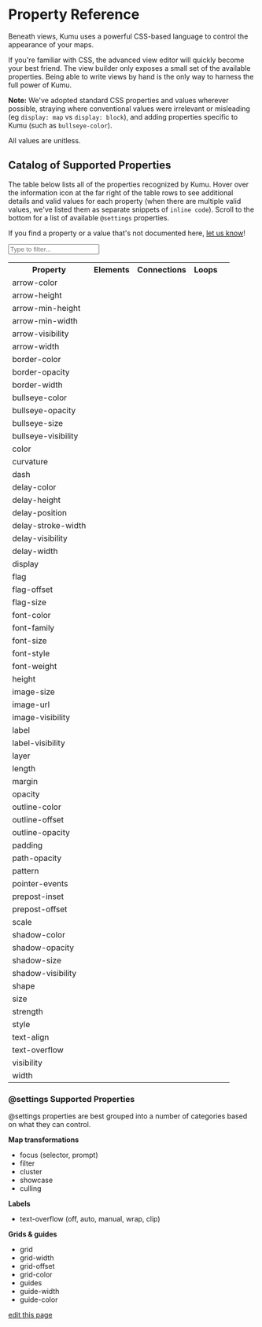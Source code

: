 
# Property Reference
Beneath views, Kumu uses a powerful CSS-based language to control the appearance of your maps.

If you're familiar with CSS, the advanced view editor will quickly
become your best friend.  The view builder only exposes a small set
of the available properties.  Being able to write views by hand is
the only way to harness the full power of Kumu.

**Note:** We've adopted standard CSS properties and values wherever possible, straying where
conventional values were irrelevant or misleading (eg `display: map` vs `display: block`),
and adding properties specific to Kumu (such as `bullseye-color`).

All values are unitless.

## Catalog of Supported Properties

The table below lists all of the properties recognized by Kumu. Hover over the information icon <i class="fa fa-info-circle" data-placement="left" data-html="true" title="I ❤︎ information!"></i> at the far right of the table rows to see additional details and valid values for each property (when there are multiple valid values, we've listed them as separate snippets of `inline code`). Scroll to the bottom for a list of available `@settings` properties.

If you find a property or a value that's not documented here, [let us know](mailto:support@kumu.io)!


<input type="text" id="search-box" class="search-box" onkeyup="searchProperties()" placeholder="Type to filter...">

<table id="search-table" class="property-reference table borderless">
  <tbody>
    <tr>
      <th class="text-left">Property</th>
      <th class="text-center">Elements</th>
      <th class="text-center">Connections</th>
      <th class="text-center">Loops</th>
      <th class="text-center"></th>
    </tr>
    <tr>
      <td>arrow-color</td>
      <td></td>
      <td><i class="fa fa-check"></i></td>
      <td></td>
      <td><i class="fa fa-info-circle" data-placement="left" data-html="true" title="Override the arrow color for a connection.
    <br><code>color</code>
    "</i></td>
    </tr>
    <tr>
      <td>arrow-height</td>
      <td></td>
      <td><i class="fa fa-check"></i></td>
      <td></td>
      <td><i class="fa fa-info-circle" data-placement="left" data-html="true" title="Used in combination with <code>arrow-min-height</code> to set arrow height.
    <br><code>number</code>
    "</i></td>
    </tr>
    <tr>
      <td>arrow-min-height</td>
      <td></td>
      <td><i class="fa fa-check"></i></td>
      <td></td>
      <td><i class="fa fa-info-circle" data-placement="left" data-html="true" title="Used in combination with <code>arrow-height</code> to set arrow height.
    <br><code>0</code>
    "</i></td>
    </tr>
    <tr>
      <td>arrow-min-width</td>
      <td></td>
      <td><i class="fa fa-check"></i></td>
      <td></td>
      <td><i class="fa fa-info-circle" data-placement="left" data-html="true" title="Used in combination with <code>arrow-width</code> to set arrow width.
    <br><code>0</code>
    "</i></td>
    </tr>
    <tr>
      <td>arrow-visibility</td>
      <td></td>
      <td><i class="fa fa-check"></i></td>
      <td></td>
      <td><i class="fa fa-info-circle" data-placement="left" data-html="true" title="Controls arrow visibility for directed connections.
    <br><code>visible</code><br><code>hidden</code>
    "</i></td>
    </tr>
    <tr>
      <td>arrow-width</td>
      <td></td>
      <td><i class="fa fa-check"></i></td>
      <td></td>
      <td><i class="fa fa-info-circle" data-placement="left" data-html="true" title="Used in combination with <code>arrow-min-width</code> to set arrow width.
    <br><code>number</code>
    "</i></td>
    </tr>
    <tr>
      <td>border-color</td>
      <td><i class="fa fa-check"></i></td>
      <td></td>
      <td></td>
      <td><i class="fa fa-info-circle" data-placement="left" data-html="true" title="Controls border color.
    <br><code>color</code>
    "</i></td>
    </tr>
    <tr>
      <td>border-opacity</td>
      <td><i class="fa fa-check"></i></td>
      <td></td>
      <td></td>
      <td><i class="fa fa-info-circle" data-placement="left" data-html="true" title="Controls border opacity.
    <br><code>0..1</code>
    "</i></td>
    </tr>
    <tr>
      <td>border-width</td>
      <td><i class="fa fa-check"></i></td>
      <td></td>
      <td></td>
      <td><i class="fa fa-info-circle" data-placement="left" data-html="true" title="Controls border width.
    <br><code>number</code>
    "</i></td>
    </tr>
    <tr>
      <td>bullseye-color</td>
      <td><i class="fa fa-check"></i></td>
      <td></td>
      <td></td>
      <td><i class="fa fa-info-circle" data-placement="left" data-html="true" title="Controls bullseye color.
    <br><code>color</code>
    "</i></td>
    </tr>
    <tr>
      <td>bullseye-opacity</td>
      <td><i class="fa fa-check"></i></td>
      <td></td>
      <td></td>
      <td><i class="fa fa-info-circle" data-placement="left" data-html="true" title="Controls bullseye opacity.
    <br><code>0..1</code>
    "</i></td>
    </tr>
    <tr>
      <td>bullseye-size</td>
      <td><i class="fa fa-check"></i></td>
      <td></td>
      <td></td>
      <td><i class="fa fa-info-circle" data-placement="left" data-html="true" title="Controls bullseye size.
    <br><code>0..1</code>
    "</i></td>
    </tr>
    <tr>
      <td>bullseye-visibility</td>
      <td><i class="fa fa-check"></i></td>
      <td></td>
      <td></td>
      <td><i class="fa fa-info-circle" data-placement="left" data-html="true" title="Controls bullseye visibility.
    <br><code>visible</code><br><code>hidden</code>
    "</i></td>
    </tr>
    <tr>
      <td>color</td>
      <td><i class="fa fa-check"></i></td>
      <td><i class="fa fa-check"></i></td>
      <td></td>
      <td><i class="fa fa-info-circle" data-placement="left" data-html="true" title="Controls shapes' color.
    <br><code>color</code><br><code>gradient(color1, color2)</code>
    "</i></td>
    </tr>
    <tr>
      <td>curvature</td>
      <td></td>
      <td><i class="fa fa-check"></i></td>
      <td></td>
      <td><i class="fa fa-info-circle" data-placement="left" data-html="true" title="Controls line curvature.
    <br><code>0..1</code>
    "</i></td>
    </tr>
    <tr>
      <td>dash</td>
      <td></td>
      <td><i class="fa fa-check"></i></td>
      <td></td>
      <td><i class="fa fa-info-circle" data-placement="left" data-html="true" title="Controls the length of connection dashes (first number) and the distance between them (second number).
    <br><code>number number</code>
    "</i></td>
    </tr>
    <tr>
      <td>delay-color</td>
      <td></td>
      <td><i class="fa fa-check"></i></td>
      <td></td>
      <td><i class="fa fa-info-circle" data-placement="left" data-html="true" title="Controls color of delay markings.
    <br><code>color</code><br><code>inherit</code>
    "</i></td>
    </tr>
    <tr>
      <td>delay-height</td>
      <td></td>
      <td><i class="fa fa-check"></i></td>
      <td></td>
      <td><i class="fa fa-info-circle" data-placement="left" data-html="true" title="Controls height of delay markings.
    <br><code>number</code>
    "</i></td>
    </tr>
    <tr>
      <td>delay-position</td>
      <td></td>
      <td><i class="fa fa-check"></i></td>
      <td></td>
      <td><i class="fa fa-info-circle" data-placement="left" data-html="true" title="Controls delay markings' position along the connection.
    <br><code>0..1</code>
    "</i></td>
    </tr>
    <tr>
      <td>delay-stroke-width</td>
      <td></td>
      <td><i class="fa fa-check"></i></td>
      <td></td>
      <td><i class="fa fa-info-circle" data-placement="left" data-html="true" title="Controls width of delay markings.
    <br><code>number</code>
    "</i></td>
    </tr>
    <tr>
      <td>delay-visibility</td>
      <td></td>
      <td><i class="fa fa-check"></i></td>
      <td></td>
      <td><i class="fa fa-info-circle" data-placement="left" data-html="true" title="Controls visibility of delay markings.
    <br><code>visible</code><br><code>hidden</code>
    "</i></td>
    </tr>
    <tr>
      <td>delay-width</td>
      <td></td>
      <td><i class="fa fa-check"></i></td>
      <td></td>
      <td><i class="fa fa-info-circle" data-placement="left" data-html="true" title="Controls space between delay markings.
    <br><code>number</code>
    "</i></td>
    </tr>
    <tr>
      <td>display</td>
      <td><i class="fa fa-check"></i></td>
      <td><i class="fa fa-check"></i></td>
      <td><i class="fa fa-check"></i></td>
      <td><i class="fa fa-info-circle" data-placement="left" data-html="true" title="Controls inclusion in the map. Hidden objects will be fully removed from the map.
    <br><code>map</code><br><code>none</code>
    "</i></td>
    </tr>
    <tr>
      <td>flag</td>
      <td><i class="fa fa-check"></i></td>
      <td></td>
      <td></td>
      <td><i class="fa fa-info-circle" data-placement="left" data-html="true" title="Defines field and color scale for flags.
    <br><code>'Field name' with colorPalette</code>
    "</i></td>
    </tr>
    <tr>
      <td>flag-offset</td>
      <td><i class="fa fa-check"></i></td>
      <td></td>
      <td></td>
      <td><i class="fa fa-info-circle" data-placement="left" data-html="true" title="Controls space between flags and their elements.
    <br><code>number</code>
    "</i></td>
    </tr>
    <tr>
      <td>flag-size</td>
      <td><i class="fa fa-check"></i></td>
      <td></td>
      <td></td>
      <td><i class="fa fa-info-circle" data-placement="left" data-html="true" title="Controls thickness of flags.
    <br><code>number</code>
    "</i></td>
    </tr>
    <tr>
      <td>font-color</td>
      <td><i class="fa fa-check"></i></td>
      <td><i class="fa fa-check"></i></td>
      <td><i class="fa fa-check"></i></td>
      <td><i class="fa fa-info-circle" data-placement="left" data-html="true" title="Controls label font color.
    <br><code>color</code>
    "</i></td>
    </tr>
    <tr>
      <td>font-family</td>
      <td><i class="fa fa-check"></i></td>
      <td><i class="fa fa-check"></i></td>
      <td><i class="fa fa-check"></i></td>
      <td><i class="fa fa-info-circle" data-placement="left" data-html="true" title="Controls label font family.
    <br><code>family-name</code><br><code>generic-family</code>
    "</i></td>
    </tr>
    <tr>
      <td>font-size</td>
      <td><i class="fa fa-check"></i></td>
      <td><i class="fa fa-check"></i></td>
      <td><i class="fa fa-check"></i></td>
      <td><i class="fa fa-info-circle" data-placement="left" data-html="true" title="Controls label font size.
    <br><code>number</code>
    "</i></td>
    </tr>
    <tr>
      <td>font-style</td>
      <td><i class="fa fa-check"></i></td>
      <td><i class="fa fa-check"></i></td>
      <td><i class="fa fa-check"></i></td>
      <td><i class="fa fa-info-circle" data-placement="left" data-html="true" title="Controls label style.
    <br><code>normal</code><br><code>italic</code>
    "</i></td>
    </tr>
    <tr>
      <td>font-weight</td>
      <td><i class="fa fa-check"></i></td>
      <td><i class="fa fa-check"></i></td>
      <td><i class="fa fa-check"></i></td>
      <td><i class="fa fa-info-circle" data-placement="left" data-html="true" title="Controls label font weight.
    <br><code>normal</code><br><code>bold</code>
    "</i></td>
    </tr>
    <tr>
      <td>height</td>
      <td><i class="fa fa-check"></i></td>
      <td></td>
      <td></td>
      <td><i class="fa fa-info-circle" data-placement="left" data-html="true" title="Controls height of elements that are squares and/or rectangles.
    <br><code>auto</code><br><code>number</code>
    "</i></td>
    </tr>
    <tr>
      <td>image-size</td>
      <td><i class="fa fa-check"></i></td>
      <td></td>
      <td></td>
      <td><i class="fa fa-info-circle" data-placement="left" data-html="true" title="Controls image size.
    <br><code>cover</code><br><code>contain</code>
    "</i></td>
    </tr>
    <tr>
      <td>image-url</td>
      <td><i class="fa fa-check"></i></td>
      <td></td>
      <td></td>
      <td><i class="fa fa-info-circle" data-placement="left" data-html="true" title="Provides source url of image.
    <br><code>url(http://...)</code>
    "</i></td>
    </tr>
    <tr>
      <td>image-visibility</td>
      <td><i class="fa fa-check"></i></td>
      <td></td>
      <td></td>
      <td><i class="fa fa-info-circle" data-placement="left" data-html="true" title="Controls image visibility
    <br><code>visible</code><br><code>hidden</code>
    "</i></td>
    </tr>
    <tr>
      <td>label</td>
      <td><i class="fa fa-check"></i></td>
      <td><i class="fa fa-check"></i></td>
      <td><i class="fa fa-check"></i></td>
      <td><i class="fa fa-info-circle" data-placement="left" data-html="true" title="Replaces the default label with a label template.
    <br><code>label template</code>
    "</i></td>
    </tr>
    <tr>
      <td>label-visibility</td>
      <td><i class="fa fa-check"></i></td>
      <td><i class="fa fa-check"></i></td>
      <td><i class="fa fa-check"></i></td>
      <td><i class="fa fa-info-circle" data-placement="left" data-html="true" title="Controls label visibility for all types.
    <br><code>visible</code><br><code>hidden</code>
    "</i></td>
    </tr>
    <tr>
      <td>layer</td>
      <td><i class="fa fa-check"></i></td>
      <td><i class="fa fa-check"></i></td>
      <td><i class="fa fa-check"></i></td>
      <td><i class="fa fa-info-circle" data-placement="left" data-html="true" title="Controls whether an item is in the foreground or background.
    <br><code>auto</code><br><code>background</code>
    "</i></td>
    </tr>
    <tr>
      <td>length</td>
      <td></td>
      <td><i class="fa fa-check"></i></td>
      <td></td>
      <td><i class="fa fa-info-circle" data-placement="left" data-html="true" title="Controls connection resting length.
    <br><code>number</code>
    "</i></td>
    </tr>
    <tr>
      <td>margin</td>
      <td><i class="fa fa-check"></i></td>
      <td></td>
      <td></td>
      <td><i class="fa fa-info-circle" data-placement="left" data-html="true" title="Controls amount of space between the border of an element and its connections.
    <br><code>number</code><br><code>none</code>
    "</i></td>
    </tr>
    <tr>
      <td>opacity</td>
      <td><i class="fa fa-check"></i></td>
      <td></td>
      <td><i class="fa fa-check"></i></td>
      <td><i class="fa fa-info-circle" data-placement="left" data-html="true" title="Controls loop label opacity and element opacity.
    <br><code>0..1</code>
    "</i></td>
    </tr>
    <tr>
      <td>outline-color</td>
      <td><i class="fa fa-check"></i></td>
      <td></td>
      <td></td>
      <td><i class="fa fa-info-circle" data-placement="left" data-html="true" title="Controls the color of selected elements' outlines.
    <br><code>color</code>
    "</i></td>
    </tr>
    <tr>
      <td>outline-offset</td>
      <td><i class="fa fa-check"></i></td>
      <td></td>
      <td></td>
      <td><i class="fa fa-info-circle" data-placement="left" data-html="true" title="Controls the distance between selected elements and their outlines.
    <br><code>number</code>
    "</i></td>
    </tr>
    <tr>
      <td>outline-opacity</td>
      <td><i class="fa fa-check"></i></td>
      <td></td>
      <td></td>
      <td><i class="fa fa-info-circle" data-placement="left" data-html="true" title="Controls the opacity of selected elements' outlines.
    <br><code>0..1</code>
    "</i></td>
    </tr>
    <tr>
      <td>padding</td>
      <td><i class="fa fa-check"></i></td>
      <td></td>
      <td></td>
      <td><i class="fa fa-info-circle" data-placement="left" data-html="true" title="Controls amount of space between the border of an element and its contents (image or bullseye).
    <br><code>number</code>
    "</i></td>
    </tr>
    <tr>
      <td>path-opacity</td>
      <td></td>
      <td><i class="fa fa-check"></i></td>
      <td></td>
      <td><i class="fa fa-info-circle" data-placement="left" data-html="true" title="Controls connection opacity.
    <br><code>0..1</code>
    "</i></td>
    </tr>
    <tr>
      <td>pattern</td>
      <td></td>
      <td><i class="fa fa-check"></i></td>
      <td></td>
      <td><i class="fa fa-info-circle" data-placement="left" data-html="true" title="Controls connection pattern. Equivalent of style.
    <br><code>solid</code><br><code>dashed</code>
    "</i></td>
    </tr>
    <tr>
      <td>pointer-events</td>
      <td><i class="fa fa-check"></i></td>
      <td><i class="fa fa-check"></i></td>
      <td><i class="fa fa-check"></i></td>
      <td><i class="fa fa-info-circle" data-placement="left" data-html="true" title="Controls whether or not an item can be clicked.
    <br><code>auto</code><br><code>none</code>
    "</i></td>
    </tr>
    <tr>
      <td>prepost-inset</td>
      <td></td>
      <td><i class="fa fa-check"></i></td>
      <td></td>
      <td><i class="fa fa-info-circle" data-placement="left" data-html="true" title="Controls the inset of pre-labels and post-labels.
    <br><code>number</code>
    "</i></td>
    </tr>
    <tr>
      <td>prepost-offset</td>
      <td></td>
      <td><i class="fa fa-check"></i></td>
      <td></td>
      <td><i class="fa fa-info-circle" data-placement="left" data-html="true" title="Controls the offset of pre-labels and post-labels.
    <br><code>number</code>
    "</i></td>
    </tr>
    <tr>
      <td>scale</td>
      <td><i class="fa fa-check"></i></td>
      <td><i class="fa fa-check"></i></td>
      <td></td>
      <td><i class="fa fa-info-circle" data-placement="left" data-html="true" title="Controls element and connection scale (multiple of base size).
    <br><code>number</code>
    "</i></td>
    </tr>
    <tr>
      <td>shadow-color</td>
      <td><i class="fa fa-check"></i></td>
      <td></td>
      <td></td>
      <td><i class="fa fa-info-circle" data-placement="left" data-html="true" title="Controls shadow color.
    <br><code>color</code>
    "</i></td>
    </tr>
    <tr>
      <td>shadow-opacity</td>
      <td><i class="fa fa-check"></i></td>
      <td></td>
      <td></td>
      <td><i class="fa fa-info-circle" data-placement="left" data-html="true" title="Controls shadow opacity.
    <br><code>0..1</code>
    "</i></td>
    </tr>
    <tr>
      <td>shadow-size</td>
      <td><i class="fa fa-check"></i></td>
      <td></td>
      <td></td>
      <td><i class="fa fa-info-circle" data-placement="left" data-html="true" title="Controls shadow size.
    <br><code>1..5</code>
    "</i></td>
    </tr>
    <tr>
      <td>shadow-visibility</td>
      <td><i class="fa fa-check"></i></td>
      <td></td>
      <td></td>
      <td><i class="fa fa-info-circle" data-placement="left" data-html="true" title="Controls shadow visibility
    <br><code>visible</code><br><code>hidden</code>
    "</i></td>
    </tr>
    <tr>
      <td>shape</td>
      <td><i class="fa fa-check"></i></td>
      <td></td>
      <td></td>
      <td><i class="fa fa-info-circle" data-placement="left" data-html="true" title="Controls shape.
    <br><code>circle</code><br><code>square</code><br><code>rectangle</code>
    "</i></td>
    </tr>
    <tr>
      <td>size</td>
      <td><i class="fa fa-check"></i></td>
      <td><i class="fa fa-check"></i></td>
      <td></td>
      <td><i class="fa fa-info-circle" data-placement="left" data-html="true" title="Controls base size.
    <br><code>number</code>
    "</i></td>
    </tr>
    <tr>
      <td>strength</td>
      <td></td>
      <td><i class="fa fa-check"></i></td>
      <td></td>
      <td><i class="fa fa-info-circle" data-placement="left" data-html="true" title="Controls connection strength.
    <br><code>0..1</code>
    "</i></td>
    </tr>
    <tr>
      <td>style</td>
      <td></td>
      <td><i class="fa fa-check"></i></td>
      <td></td>
      <td><i class="fa fa-info-circle" data-placement="left" data-html="true" title="Controls connection style. Equivalent of pattern.
    <br><code>solid</code><br><code>dashed</code>
    "</i></td>
    </tr>
    <tr>
      <td>text-align</td>
      <td><i class="fa fa-check"></i></td>
      <td></td>
      <td></td>
      <td><i class="fa fa-info-circle" data-placement="left" data-html="true" title="Controls alignment of element labels.
    <br><code>bottom</code><br><code>center</code>
    "</i></td>
    </tr>
    <tr>
      <td>text-overflow</td>
      <td><i class="fa fa-check"></i></td>
      <td><i class="fa fa-check"></i></td>
      <td><i class="fa fa-check"></i></td>
      <td><i class="fa fa-info-circle" data-placement="left" data-html="true" title="Controls text wrapping and truncating.
    <br><code>off</code><br><code>auto</code><br><code>auto [number]</code><br><code>manual</code><br><code>wrap</code><br><code>wrap [number]</code><br><code>clip</code><br><code>clip [number]</code>
    "</i></td>
    </tr>
    <tr>
      <td>visibility</td>
      <td><i class="fa fa-check"></i></td>
      <td><i class="fa fa-check"></i></td>
      <td><i class="fa fa-check"></i></td>
      <td><i class="fa fa-info-circle" data-placement="left" data-html="true" title="Controls visibility. Hidden objects will still affect layout and metrics.
    <br><code>visible</code><br><code>hidden</code>
    "</i></td>
    </tr>
    <tr>
      <td>width</td>
      <td><i class="fa fa-check"></i></td>
      <td></td>
      <td></td>
      <td><i class="fa fa-info-circle" data-placement="left" data-html="true" title="Controls width of elements that are squares and/or rectangles.
    <br><code>auto</code><br><code>number</code>
    "</i></td>
    </tr>
  </tbody>
</table>

<script type="text/javascript">

function searchProperties() {
    let searchBox, searchTerm, table, rows, i, cells, textToSearch;

    searchBox = document.querySelector("#search-box");
    searchTerm = searchBox.value.toLowerCase();
    table = document.querySelector("#search-table");
    rows = table.querySelectorAll("tr");

    for(i = 1; i < rows.length; i++) {
        cell = rows[i].querySelector("td");
        textToSearch = cell.innerHTML.toLowerCase();

        if(textToSearch.indexOf(searchTerm) > -1) {
            rows[i].style.display = "table-row";
        } else {
            rows[i].style.display = "none";
        }
    }
}

</script>

### @settings Supported Properties

@settings properties are best grouped into a number of categories based on what they can control.

**Map transformations**

* focus (selector, prompt)
* filter
* cluster
* showcase
* culling

**Labels**

* text-overflow (off, auto, manual, wrap, clip)

**Grids & guides**

* grid
* grid-width
* grid-offset
* grid-color
* guides
* guide-width
* guide-color

<span class="edit-link"><a href="https://github.com/kumu/docs/blob/master/guides/property-reference.md" target="_blank"><i class="fa fa-github"></i> edit this page</a></span>
